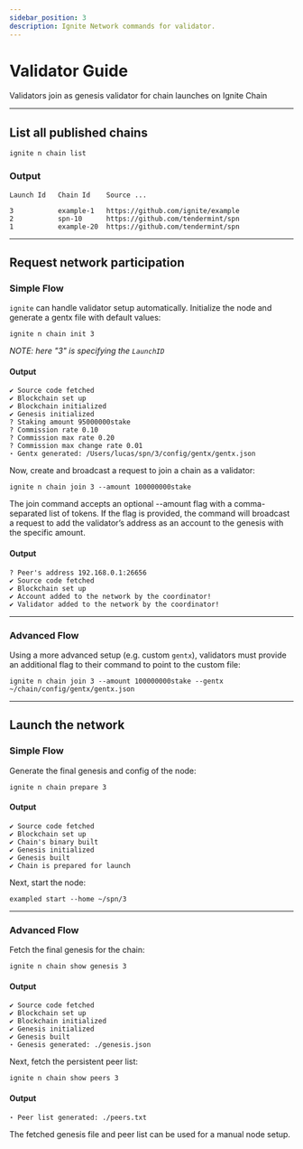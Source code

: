 ```yaml
---
sidebar_position: 3
description: Ignite Network commands for validator.
---
```


# Validator Guide

Validators join as genesis validator for chain launches on Ignite Chain

---

## List all published chains

```
ignite n chain list
```

### Output

```
Launch Id 	Chain Id 	Source ...

3 		    example-1 	https://github.com/ignite/example
2 		    spn-10 		https://github.com/tendermint/spn
1 	        example-20 	https://github.com/tendermint/spn
```

---

## Request network participation

### Simple Flow

`ignite` can handle validator setup automatically. Initialize the node and generate a gentx file with default values:

```
ignite n chain init 3
```

_NOTE: here "3" is specifying the `LaunchID`_

#### Output

```
✔ Source code fetched
✔ Blockchain set up
✔ Blockchain initialized
✔ Genesis initialized
? Staking amount 95000000stake
? Commission rate 0.10
? Commission max rate 0.20
? Commission max change rate 0.01
⋆ Gentx generated: /Users/lucas/spn/3/config/gentx/gentx.json
```

Now, create and broadcast a request to join a chain as a validator:

```
ignite n chain join 3 --amount 100000000stake
```

The join command accepts an optional --amount flag with a comma-separated list of tokens. If the flag is provided, the
command will broadcast a request to add the validator’s address as an account to the genesis with the specific amount.

#### Output

```
? Peer's address 192.168.0.1:26656
✔ Source code fetched
✔ Blockchain set up
✔ Account added to the network by the coordinator!
✔ Validator added to the network by the coordinator!
```

---

### Advanced Flow

Using a more advanced setup (e.g. custom `gentx`), validators must provide an additional flag to their command
to point to the custom file:

```
ignite n chain join 3 --amount 100000000stake --gentx ~/chain/config/gentx/gentx.json
```

---

## Launch the network

### Simple Flow

Generate the final genesis and config of the node:

```
ignite n chain prepare 3
```

#### Output

```
✔ Source code fetched
✔ Blockchain set up
✔ Chain's binary built
✔ Genesis initialized
✔ Genesis built
✔ Chain is prepared for launch
```

Next, start the node:

```
exampled start --home ~/spn/3
```

---

### Advanced Flow

Fetch the final genesis for the chain:

```
ignite n chain show genesis 3
```

#### Output

```
✔ Source code fetched
✔ Blockchain set up
✔ Blockchain initialized
✔ Genesis initialized
✔ Genesis built
⋆ Genesis generated: ./genesis.json
```

Next, fetch the persistent peer list:

```
ignite n chain show peers 3
```

#### Output

```
⋆ Peer list generated: ./peers.txt
```

The fetched genesis file and peer list can be used for a manual node setup.
